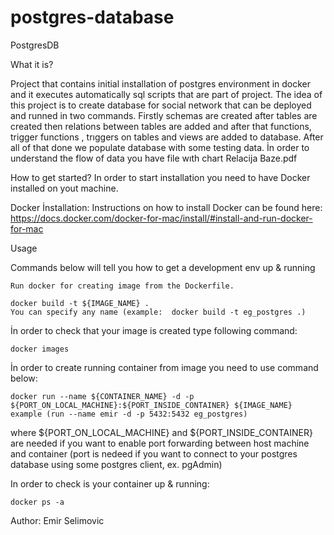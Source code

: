 # postgres-database

PostgresDB

What it is?

Project that contains initial installation of postgres environment in docker and it executes automatically sql scripts that are part of project. The idea of this project is to create database for social network that can be deployed and runned in two commands. Firstly schemas are created after tables are created then relations between tables are added and after that functions, trigger functions , trıggers on tables and views are added to database. After all of that done we populate database with some testing data.
İn order to understand the flow of data you have file wıth chart Relacija Baze.pdf

How to get started?
In order to start installation you need to have Docker installed on yout machine.

Docker İnstallation:
Instructions on how to install Docker can be found here: https://docs.docker.com/docker-for-mac/install/#install-and-run-docker-for-mac

Usage

Commands below will tell you how to get a development env up & running

    Run docker for creating image from the Dockerfile. 

    docker build -t ${IMAGE_NAME} .
    You can specify any name (example:  docker build -t eg_postgres .)
  
İn order to check that your image is created type following command:

    docker images  

İn order to create running container from image you need to use command below:

    docker run --name ${CONTAINER_NAME} -d -p ${PORT_ON_LOCAL_MACHINE}:${PORT_INSIDE_CONTAINER} ${IMAGE_NAME}
    example (run --name emir -d -p 5432:5432 eg_postgres)

where ${PORT_ON_LOCAL_MACHINE} and ${PORT_INSIDE_CONTAINER} are needed if you want to enable port forwarding between host machine and container (port is nedeed if you want to connect to your postgres database using some postgres client, ex. pgAdmin)

In order to check  is your container up & running:

    docker ps -a


Author: Emir Selimovic
